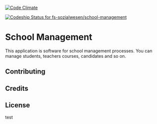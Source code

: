 [![Code Climate](https://codeclimate.com/github/fs-sozialwesen/school-management/badges/gpa.svg)](https://codeclimate.com/github/fs-sozialwesen/school-management)

[ ![Codeship Status for fs-sozialwesen/school-management](https://codeship.com/projects/fc98f820-9586-0133-e82d-62bdc932bc9b/status?branch=master)](https://codeship.com/projects/125209)

School Management
================

This application is software for school management processes. You can manage students, teachers
  courses, candidates and so on.

Contributing
------------

Credits
-------

License
-------

test
